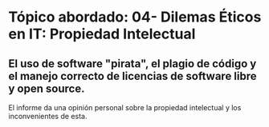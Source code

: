 # Tópico abordado: 04- Dilemas Éticos en IT: Propiedad Intelectual
## El uso de software "pirata", el plagio de código y el manejo correcto de licencias de software libre y open source.
El informe da una opinión personal sobre la propiedad intelectual y los inconvenientes de esta.
